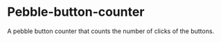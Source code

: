 Pebble-button-counter
=====================

A pebble button counter that counts the number of clicks of the buttons. 
